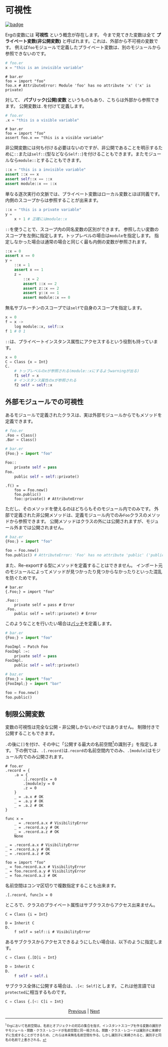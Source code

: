# 可視性

[![badge](https://img.shields.io/endpoint.svg?url=https%3A%2F%2Fgezf7g7pd5.execute-api.ap-northeast-1.amazonaws.com%2Fdefault%2Fsource_up_to_date%3Fowner%3Derg-lang%26repos%3Derg%26ref%3Dmain%26path%3Ddoc/EN/syntax/20_visibility.md%26commit_hash%3D5fe4ad12075d710910f75c40552b4db621904c57)](https://gezf7g7pd5.execute-api.ap-northeast-1.amazonaws.com/default/source_up_to_date?owner=erg-lang&repos=erg&ref=main&path=doc/EN/syntax/20_visibility.md&commit_hash=5fe4ad12075d710910f75c40552b4db621904c57)

Ergの変数には __可視性__ という概念が存在します。
今まで見てきた変数は全て __プライベート変数(非公開変数)__ と呼ばれます。これは、外部から不可視の変数です。
例えば`foo`モジュールで定義したプライベート変数は、別のモジュールから参照できないのです。

```python
# foo.er
x = "this is an invisible variable"
```

```python,compile_fail
# bar.er
foo = import "foo"
foo.x # AttributeError: Module 'foo' has no attribute 'x' ('x' is private)
```

対して、 __パブリック(公開)変数__ というものもあり、こちらは外部から参照できます。
公開変数は`.`を付けて定義します。

```python
# foo.er
.x = "this is a visible variable"
```

```python,checker_ignore
# bar.er
foo = import "foo"
assert foo.x == "this is a visible variable"
```

非公開変数には何も付ける必要はないのですが、非公開であることを明示するために`::`または`self::`(型などなら`Self::`)を付けることもできます。またモジュールなら`module::`とすることもできます。

```python
::x = "this is a invisible variable"
assert ::x == x
assert self::x == ::x
assert module::x == ::x
```

単なる逐次実行の文脈では、プライベート変数はローカル変数とほぼ同義です。内側のスコープからは参照することが出来ます。

```python
::x = "this is a private variable"
y =
    x + 1 # 正確にはmodule::x
```

`::`を使うことで、スコープ内の同名変数の区別ができます。
参照したい変数のスコープを左側に指定します。トップレベルの場合は`module`を指定します。
指定しなかった場合は通常の場合と同じく最も内側の変数が参照されます。

```python
::x = 0
assert x == 0
y =
    ::x = 1
    assert x == 1
    z =
        ::x = 2
        assert ::x == 2
        assert z::x == 2
        assert y::x == 1
        assert module::x == 0
```

無名サブルーチンのスコープでは`self`で自身のスコープを指定します。

```python
x = 0
f = x ->
    log module::x, self::x
f 1 # 0 1
```

`::`は、プライベートインスタンス属性にアクセスするという役割も持っています。

```python
x = 0
C = Class {x = Int}
C.
    # トップレベルのxが参照される(module::xにするようwarningが出る)
    f1 self = x
    # インスタンス属性のxが参照される
    f2 self = self::x
```

## 外部モジュールでの可視性

あるモジュールで定義されたクラスは、実は外部モジュールからでもメソッドを定義できます。

```python
# foo.er
.Foo = Class()
.Bar = Class()
```

```python
# bar.er
{Foo;} = import "foo"

Foo::
    private self = pass
Foo.
    public self = self::private()
```

```python,compile_fail
.f() =
    foo = Foo.new()
    foo.public()
    foo::private() # AttributeError
```

ただし、そのメソッドを使えるのはどちらもそのモジュール内でのみです。
外部で定義された非公開メソッドは、定義モジュール内でのみ`Foo`クラスのメソッドから参照できます。
公開メソッドはクラスの外には公開されますが、モジュール外までは公開されません。

```python
# baz.er
{Foo;} = import "foo"

foo = Foo.new()
foo.public() # AttributeError: 'Foo' has no attribute 'public' ('public' is defined in module 'bar')
```

また、Re-exportする型にメソッドを定義することはできません。
インポート元のモジュールによってメソッドが見つかったり見つからなかったりといった混乱を防ぐためです。

```python,compile_fail
# bar.er
{.Foo;} = import "foo"

.Foo::
    private self = pass # Error
.Foo.
    public self = self::private() # Error
```

このようなことを行いたい場合は[パッチ](./type/07_patch.md)を定義します。

```python
# bar.er
{Foo;} = import "foo"

FooImpl = Patch Foo
FooImpl :=:
    private self = pass
FooImpl.
    public self = self::private()
```

```python
# baz.er
{Foo;} = import "foo"
{FooImpl;} = import "bar"

foo = Foo.new()
foo.public()
```

## 制限公開変数

変数の可視性は完全な公開・非公開しかないわけではありません。
制限付きで公開することもできます。

`.`の後に`[]`を付け、その中に「公開する最大の名前空間[<sup id="f1">1</sup>](#1)の識別子」を指定します。
下の例では、`.[.record]`は`.record`の名前空間内でのみ、`.[module]`はモジュール内でのみ公開されます。

```python,checker_ignore
# foo.er
.record = {
    .a = {
        .[.record]x = 0
        .[module]y = 0
        .z = 0
    }
    _ = .a.x # OK
    _ = .a.y # OK
    _ = .a.z # OK
}

func x =
    _ = .record.a.x # VisibilityError
    _ = .record.a.y # OK
    _ = .record.a.z # OK
    None

_ = .record.a.x # VisibilityError
_ = .record.a.y # OK
_ = .record.a.z # OK
```

```python,checker_ignore
foo = import "foo"
_ = foo.record.a.x # VisibilityError
_ = foo.record.a.y # VisibilityError
_ = foo.record.a.z # OK
```

名前空間はコンマ区切りで複数指定することも出来ます。

```python,checker_ignore
.[.record, func]x = 0
```

ところで、クラスのプライベート属性はサブクラスからアクセス出来ません。

```python,compile_fail
C = Class {i = Int}

D = Inherit C
D.
    f self = self::i # VisibilityError
```

あるサブクラスからアクセスできるようにしたい場合は、以下のように指定します。

```python
C = Class {.[D]i = Int}

D = Inherit C
D.
    f self = self.i
```

サブクラス全体に公開する場合は、`.[<: Self]`とします。
これは他言語では`protected`に相当するものです。

```python
C = Class {.[<: C]i = Int}
```

<p align='center'>
    <a href='./20_ownership.md'>Previous</a> | <a href='./22_naming_rule.md'>Next</a>
</p>

---

<span id="1" style="font-size:x-small"><sup>1</sup> Ergにおいて名前空間は、名前とオブジェクトの対応の集合を指す。インスタントスコープを作る変数の識別子やモジュール・関数・クラス・レコードが名前空間と同一視される。関数・クラス・レコードは識別子に束縛せずに生成することができるため、これらは本来無名名前空間を作る。しかし識別子に束縛されると、識別子と同名の名前で上書きされる。[↩](#f1) </span>
